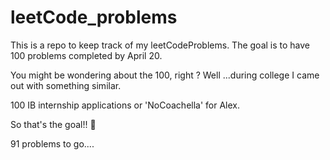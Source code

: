 # leetCode_problems

This is a repo to keep track of my leetCodeProblems. The goal is to have 100 problems completed by April 20.

You might be wondering about the 100, right ? Well ...during college I came out with something similar.

100 IB internship applications or 'NoCoachella' for Alex.


So that's the goal!! 🎡

91 problems to go....
